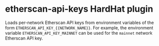 # etherscan-api-keys HardHat plugin

Loads per-network Etherscan API keys from environment variables of the form `ETHERSCAN_API_KEY_{{NETWORK_NAME}}`. For example, the environment variable `ETHERSCAN_API_KEY_MAINNET` can be used for the `mainnet` network Etherscan API key.
